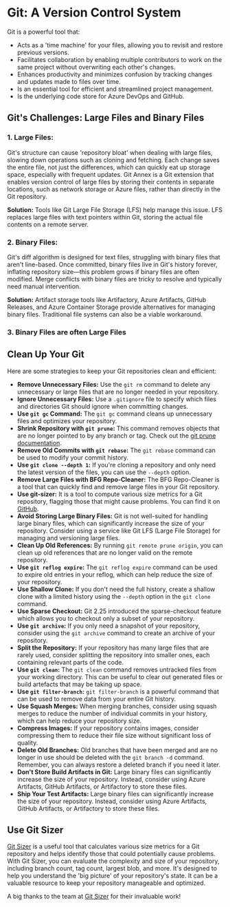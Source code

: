 # Git: A Version Control System

Git is a powerful tool that:

- Acts as a 'time machine' for your files, allowing you to revisit and restore previous versions.
- Facilitates collaboration by enabling multiple contributors to work on the same project without overwriting each other's changes.
- Enhances productivity and minimizes confusion by tracking changes and updates made to files over time.
- Is an essential tool for efficient and streamlined project management.
- Is the underlying code store for Azure DevOps and GitHub.

## Git's Challenges: Large Files and Binary Files

### 1. Large Files:

Git's structure can cause 'repository bloat' when dealing with large files, slowing down operations such as cloning and fetching. Each change saves the entire file, not just the differences, which can quickly eat up storage space, especially with frequent updates. Git Annex is a Git extension that enables version control of large files by storing their contents in separate locations, such as network storage or Azure files, rather than directly in the Git repository.


**Solution:** Tools like Git Large File Storage (LFS) help manage this issue. LFS replaces large files with text pointers within Git, storing the actual file contents on a remote server.

### 2. Binary Files:

Git's diff algorithm is designed for text files, struggling with binary files that aren't line-based. Once committed, binary files live in Git's history forever, inflating repository size—this problem grows if binary files are often modified. Merge conflicts with binary files are tricky to resolve and typically need manual intervention.

**Solution:** Artifact storage tools like Artifactory, Azure Artifacts, GitHub Releases, and Azure Container Storage provide alternatives for managing binary files. Traditional file systems can also be a viable workaround.

### 3. Binary Files are often Large Files

## Clean Up Your Git

Here are some strategies to keep your Git repositories clean and efficient:

- **Remove Unnecessary Files:** Use the `git rm` command to delete any unnecessary or large files that are no longer needed in your repository.
- **Ignore Unnecessary Files:** Use a `.gitignore` file to specify which files and directories Git should ignore when committing changes.
- **Use `git gc` Command:** The `git gc` command cleans up unnecessary files and optimizes your repository.
- **Shrink Repository with `git prune`:** This command removes objects that are no longer pointed to by any branch or tag. Check out the [git prune documentation](https://git-scm.com/docs/git-prune).
- **Remove Old Commits with `git rebase`:** The `git rebase` command can be used to modify your commit history.
- **Use `git clone --depth 1`:** If you're cloning a repository and only need the latest version of the files, you can use the `--depth` option.
- **Remove Large Files with BFG Repo-Cleaner:** The BFG Repo-Cleaner is a tool that can quickly find and remove large files in your Git repository.
- **Use git-sizer:** It is a tool to compute various size metrics for a Git repository, flagging those that might cause problems. You can find it on [GitHub](https://github.com/github/git-sizer).
- **Avoid Storing Large Binary Files:** Git is not well-suited for handling large binary files, which can significantly increase the size of your repository. Consider using a service like Git LFS (Large File Storage) for managing and versioning large files.
- **Clean Up Old References:** By running `git remote prune origin`, you can clean up old references that are no longer valid on the remote repository.
- **Use `git reflog expire`:** The `git reflog expire` command can be used to expire old entries in your reflog, which can help reduce the size of your repository.
- **Use Shallow Clone:** If you don't need the full history, create a shallow clone with a limited history using the `--depth` option in the `git clone` command.
- **Use Sparse Checkout:** Git 2.25 introduced the sparse-checkout feature which allows you to checkout only a subset of your repository.
- **Use `git archive`:** If you only need a snapshot of your repository, consider using the `git archive` command to create an archive of your repository.
- **Split the Repository:** If your repository has many large files that are rarely used, consider splitting the repository into smaller ones, each containing relevant parts of the code.
- **Use `git clean`:** The `git clean` command removes untracked files from your working directory. This can be useful to clear out generated files or build artefacts that may be taking up space.
- **Use `git filter-branch`:** `git filter-branch` is a powerful command that can be used to remove data from your entire Git history.
- **Use Squash Merges:** When merging branches, consider using squash merges to reduce the number of individual commits in your history, which can help reduce your repository size.
- **Compress Images:** If your repository contains images, consider compressing them to reduce their file size without significant loss of quality.
- **Delete Old Branches:** Old branches that have been merged and are no longer in use should be deleted with the `git branch -d` command. Remember, you can always restore a deleted branch if you need it later.
- **Don't Store Build Artifacts in Git:** Large binary files can significantly increase the size of your repository. Instead, consider using Azure Artifacts, GitHub Artifacts, or Artifactory to store these files.
- **Ship Your Test Artifacts:**  Large binary files can significantly increase the size of your repository. Instead, consider using Azure Artifacts, GitHub Artifacts, or Artifactory to store these files.

## Use Git Sizer

[Git Sizer](https://github.com/github/git-sizer) is a useful tool that calculates various size metrics for a Git repository and helps identify those that could potentially cause problems. With Git Sizer, you can evaluate the complexity and size of your repository, including branch count, tag count, largest blob, and more. It's designed to help you understand the 'big picture' of your repository's state. It can be a valuable resource to keep your repository manageable and optimized.

A big thanks to the team at [Git Sizer](https://github.com/github/git-sizer) for their invaluable work!
